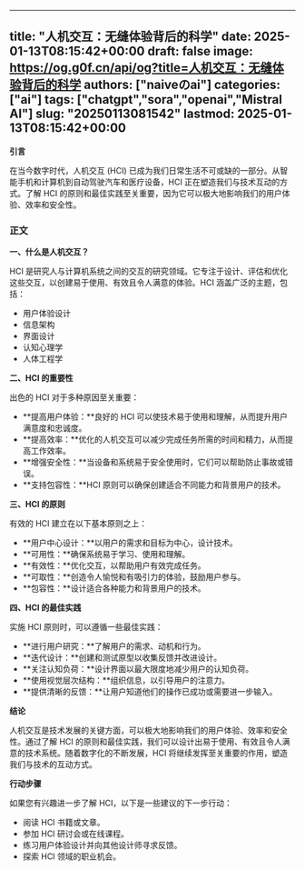 
---
title: "人机交互：无缝体验背后的科学"
date: 2025-01-13T08:15:42+00:00
draft: false
image: https://og.g0f.cn/api/og?title=人机交互：无缝体验背后的科学
authors: ["naiveのai"]
categories: ["ai"]
tags: ["chatgpt","sora","openai","Mistral AI"]
slug: "20250113081542"
lastmod: 2025-01-13T08:15:42+00:00
---
**引言**

在当今数字时代，人机交互 (HCI) 已成为我们日常生活不可或缺的一部分。从智能手机和计算机到自动驾驶汽车和医疗设备，HCI 正在塑造我们与技术互动的方式。了解 HCI 的原则和最佳实践至关重要，因为它可以极大地影响我们的用户体验、效率和安全性。

### 正文

**一、什么是人机交互？**

HCI 是研究人与计算机系统之间的交互的研究领域。它专注于设计、评估和优化这些交互，以创建易于使用、有效且令人满意的体验。HCI 涵盖广泛的主题，包括：

- 用户体验设计
- 信息架构
- 界面设计
- 认知心理学
- 人体工程学

**二、HCI 的重要性**

出色的 HCI 对于多种原因至关重要：

- **提高用户体验：**良好的 HCI 可以使技术易于使用和理解，从而提升用户满意度和忠诚度。
- **提高效率：**优化的人机交互可以减少完成任务所需的时间和精力，从而提高工作效率。
- **增强安全性：**当设备和系统易于安全使用时，它们可以帮助防止事故或错误。
- **支持包容性：**HCI 原则可以确保创建适合不同能力和背景用户的技术。

**三、HCI 的原则**

有效的 HCI 建立在以下基本原则之上：

- **用户中心设计：**以用户的需求和目标为中心，设计技术。
- **可用性：**确保系统易于学习、使用和理解。
- **有效性：**优化交互，以帮助用户有效完成任务。
- **可取性：**创造令人愉悦和有吸引力的体验，鼓励用户参与。
- **包容性：**设计适合各种能力和背景用户的技术。

**四、HCI 的最佳实践**

实施 HCI 原则时，可以遵循一些最佳实践：

- **进行用户研究：**了解用户的需求、动机和行为。
- **迭代设计：**创建和测试原型以收集反馈并改进设计。
- **关注认知负荷：**设计界面以最大限度地减少用户的认知负荷。
- **使用视觉层次结构：**组织信息，以引导用户的注意力。
- **提供清晰的反馈：**让用户知道他们的操作已成功或需要进一步输入。

**结论**

人机交互是技术发展的关键方面，可以极大地影响我们的用户体验、效率和安全性。通过了解 HCI 的原则和最佳实践，我们可以设计出易于使用、有效且令人满意的技术系统。随着数字化的不断发展，HCI 将继续发挥至关重要的作用，塑造我们与技术的互动方式。

**行动步骤**

如果您有兴趣进一步了解 HCI，以下是一些建议的下一步行动：

- 阅读 HCI 书籍或文章。
- 参加 HCI 研讨会或在线课程。
- 练习用户体验设计并向其他设计师寻求反馈。
- 探索 HCI 领域的职业机会。